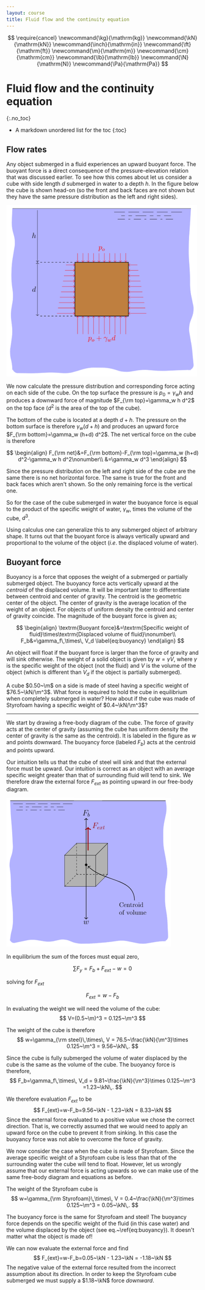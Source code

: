 ```yaml
---
layout: course
title: Fluid flow and the continuity equation
---
```


$$
\require{cancel}
\newcommand{\kg}{\mathrm{kg}}
\newcommand{\kN}{\mathrm{kN}}
\newcommand{\inch}{\mathrm{in}}
\newcommand{\ft}{\mathrm{ft}}
\newcommand{\m}{\mathrm{m}}
\newcommand{\cm}{\mathrm{cm}}
\newcommand{\lb}{\mathrm{lb}}
\newcommand{\N}{\mathrm{N}}
\newcommand{\Pa}{\mathrm{Pa}}
$$

# Fluid flow and the continuity equation
{:.no_toc}

* A markdown unordered list for the toc
{:toc}

## Flow rates



Any object submerged in a fluid experiences an upward buoyant force.  The buoyant force is a direct consequence of the pressure-elevation relation that was discussed earlier.  To see how this comes about let us consider a cube with side length $d$ submerged in water to a depth $h$.  In the figure below the cube is shown head-on (so the front and back faces are not shown but they have the same pressure distribution as the left and right sides).  

<div class="photo" style="width: 500px;">
  <img src="img\buoyancy0.png" alt="">
  <p>  </p>
</div>

 We now calculate the pressure distribution and corresponding force acting on each side of the cube.  On the top surface the pressure is $p_0=\gamma_w h$ and produces a downward force of magnitude $F_{\rm top}=\gamma_w h d^2$ on the top face ($d^2$ is the area of the top of the cube).

 The bottom of the cube is located at a depth $d+h$.  The pressure on the bottom surface is therefore $\gamma_w (d+h)$ and produces an upward force $F_{\rm bottom}=\gamma_w (h+d) d^2$.  The net vertical force on the cube is therefore

 $$
 \begin{align}
 F_{\rm net}&=F_{\rm bottom}-F_{\rm top}=\gamma_w (h+d) d^2-\gamma_w h d^2\nonumber\\
 &=\gamma_w d^3
 \end{align}
 $$

Since the pressure distribution on the left and right side of the cube are the same there is no net horizontal force.  The same is true for the front and back faces which aren't shown.  So the only remaining force is the vertical one.  

So for the case of the cube submerged in water the buoyance force is equal to the product of the specific weight of water, $\gamma_w$, times the volume of the cube, $d^3$.

Using calculus one can generalize this to any submerged object of arbitrary shape.  It turns out that the buoyant force is always vertically upward and proportional to the volume of the object ($i.e.$ the displaced volume of water).  


## Buoyant force

Buoyancy is a force that opposes the weight of a submerged or partially submerged object. The buoyancy force acts vertically upward at the *centroid* of the displaced volume. It will be important later to differentiate between centroid and center of gravity. The centroid is the geometric center of the object. The center of gravity is the average location of the weight of an object. For objects of uniform density the centroid and center of gravity coincide. The magnitude of the buoyant force is given as;

$$
\begin{align}
\textrm{Buoyant force}&=\textrm{Specific weight of fluid}\times\textrm{Displaced volume of fluid}\nonumber\\
F_b&=\gamma_f\,\times\, V_d
\label{eq:buoyancy}
\end{align}
$$

An object will float if the buoyant force is larger than the force of gravity and will sink otherwise. The weight of a solid object is given by $w=\gamma V$, where $\gamma$ is the specific weight of the object (not the fluid) and $V$ is the volume of the object (which is different than $V_d$ if the object is partially submerged).

<div class="example">

A cube $0.50~\m$ on a side is made of steel having a specific weight of $76.5~\kN/\m^3$. What force is required to hold the cube in equilibrium when completely submerged in water? How about if the cube was made of Styrofoam having a specific weight of $0.4~\kN/\m^3$?

<hr>

We start by drawing a free-body diagram of the cube. The force of gravity acts at the center of gravity (assuming the cube has uniform density the center of gravity is the same as the centroid). It is labeled in the figure as $w$ and points downward. The buoyancy force (labeled $F_b$) acts at the centroid and points upward.

Our intuition tells us that the cube of steel will sink and that the external force must be upward. Our intuition is correct as an object with an average specific weight greater than that of surrounding fluid will tend to sink. We therefore draw the external force $F_{ext}$ as pointing upward in our free-body diagram.

<div class="photo" style="width: 500px;">
  <img src="img\buoyancy1.png" alt="">
  <p>  </p>
</div>

In equilibrium the sum of the forces must equal zero,

$$ \sum F_y=F_b+F_{ext}-w=0 $$

solving for $F_{ext}$

$$ F_{ext}=w-F_b $$

In evaluating the weight we will need the volume of the cube:
$$
V=(0.5~\m)^3 = 0.125~\m^3
$$

The weight of the cube is therefore
$$
w=\gamma_{\rm steel}\,\times\, V = 76.5~\frac{\kN}{\m^3}\times 0.125~\m^3 = 9.56~\kN\,.
$$

Since the cube is fully submerged the volume of water displaced by the cube is the same as the volume of the cube. The buoyancy force is therefore,
$$
F_b=\gamma_f\,\times\, V_d = 9.81~\frac{\kN}{\m^3}\times 0.125~\m^3 =1.23~\kN\,.
$$

We therefore evaluation $F_{ext}$ to be
$$
F_{ext}=w-F_b=9.56~\kN - 1.23~\kN = 8.33~\kN
$$
Since the external force evaluated to a positive value we chose the correct direction. That is, we correctly assumed that we would need to apply an upward force on the cube to prevent it from sinking. In this case the buoyancy force was not able to overcome the force of gravity.

We now consider the case when the cube is made of Styrofoam. Since the average specific weight of a Styrofoam cube is less than that of the surrounding water the cube will tend to float. However, let us wrongly assume that our external force is acting upwards so we can make use of the same free-body diagram and equations as before.

The weight of the Styrofoam cube is $$ w=\gamma_{\rm Styrofoam}\,\times\, V = 0.4~\frac{\kN}{\m^3}\times 0.125~\m^3 = 0.05~\kN\,. $$



The buoyancy force is the same for Styrofoam and steel! The buoyancy force depends on the specific weight of the fluid (in this case water) and the volume displaced by the object (see eq.~\ref{eq:buoyancy}). It doesn\'t matter what the object is made of!



We can now evaluate the external force and find $$ F_{ext}=w-F_b=0.05~\kN - 1.23~\kN = -1.18~\kN $$ The negative value of the external force resulted from the incorrect assumption about its direction. In order to keep the Styrofoam cube submerged we must supply a $1.18~\kN$ force *downward*.

</div>
